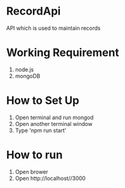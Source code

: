 # RecordApi
API which is used to maintain records

# Working Requirement
1. node.js 
2. mongoDB

# How to Set Up
1. Open terminal and run mongod 
2. Open another terminal window 
3. Type 'npm run start'

# How to run
1. Open brower
2. Open http://localhost//3000
